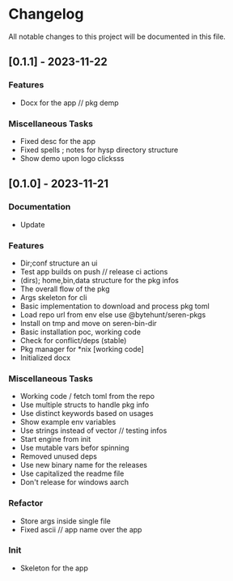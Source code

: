 # Changelog

All notable changes to this project will be documented in this file.

## [0.1.1] - 2023-11-22

### Features

- Docx for the app // pkg demp

### Miscellaneous Tasks

- Fixed desc for the app
- Fixed spells ; notes for hysp directory structure
- Show demo upon logo clicksss

## [0.1.0] - 2023-11-21

### Documentation

- Update

### Features

- Dir;conf structure an ui
- Test app builds on push // release ci actions
- (dirs); home,bin,data structure for the pkg infos
- The overall flow of the pkg
- Args skeleton for cli
- Basic implementation to download and process pkg toml
- Load repo url from env else use @bytehunt/seren-pkgs
- Install on tmp and move on seren-bin-dir
- Basic installation poc, working code
- Check for conflict/deps (stable)
- Pkg manager for *nix [working code]
- Initialized docx

### Miscellaneous Tasks

- Working code / fetch toml from the repo
- Use multiple structs to handle pkg info
- Use distinct keywords based on usages
- Show example env variables
- Use strings instead of vector // testing infos
- Start engine from init
- Use mutable vars befor spinning
- Removed unused deps
- Use new binary name for the releases
- Use capitalized the readme file
- Don't release for windows aarch

### Refactor

- Store args inside single file
- Fixed ascii // app name over the app

### Init

- Skeleton for the app

<!-- generated by git-cliff -->
